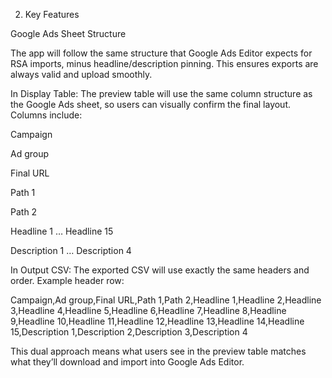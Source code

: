 2) Key Features

Google Ads Sheet Structure

The app will follow the same structure that Google Ads Editor expects for RSA imports, minus headline/description pinning. This ensures exports are always valid and upload smoothly.

In Display Table: The preview table will use the same column structure as the Google Ads sheet, so users can visually confirm the final layout. Columns include:

Campaign

Ad group

Final URL

Path 1

Path 2

Headline 1 … Headline 15

Description 1 … Description 4

In Output CSV: The exported CSV will use exactly the same headers and order. Example header row:

Campaign,Ad group,Final URL,Path 1,Path 2,Headline 1,Headline 2,Headline 3,Headline 4,Headline 5,Headline 6,Headline 7,Headline 8,Headline 9,Headline 10,Headline 11,Headline 12,Headline 13,Headline 14,Headline 15,Description 1,Description 2,Description 3,Description 4

This dual approach means what users see in the preview table matches what they’ll download and import into Google Ads Editor.